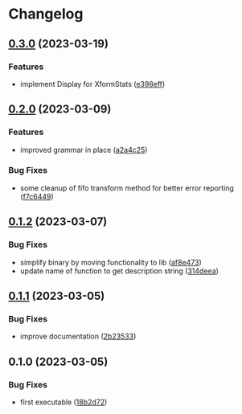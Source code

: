 # Changelog

## [0.3.0](https://github.com/COMBINE-lab/seq_geom_xform/compare/v0.2.0...v0.3.0) (2023-03-19)


### Features

* implement Display for XformStats ([e398eff](https://github.com/COMBINE-lab/seq_geom_xform/commit/e398effa2c6263b9b074aa26eacb342963a0126f))

## [0.2.0](https://github.com/COMBINE-lab/seq_geom_xform/compare/v0.1.2...v0.2.0) (2023-03-09)


### Features

* improved grammar in place ([a2a4c25](https://github.com/COMBINE-lab/seq_geom_xform/commit/a2a4c2509f0ae781d69833105ab248adb4062335))


### Bug Fixes

* some cleanup of fifo transform method for better error reporting ([f7c6449](https://github.com/COMBINE-lab/seq_geom_xform/commit/f7c644981db80b1bcdd541f92132a4d5241bb2fd))

## [0.1.2](https://github.com/COMBINE-lab/seq_geom_xform/compare/v0.1.1...v0.1.2) (2023-03-07)


### Bug Fixes

* simplify binary by moving functionality to lib ([af8e473](https://github.com/COMBINE-lab/seq_geom_xform/commit/af8e473b24e698f98b24e9b9f5c842ada202430d))
* update name of function to get description string ([314deea](https://github.com/COMBINE-lab/seq_geom_xform/commit/314deea728f32e3f2fac8aabf1aee232e82bfea1))

## [0.1.1](https://github.com/COMBINE-lab/seq_geom_xform/compare/v0.1.0...v0.1.1) (2023-03-05)


### Bug Fixes

* improve documentation ([2b23533](https://github.com/COMBINE-lab/seq_geom_xform/commit/2b2353364742e7d40bdee0ca0922ecfc7c228d31))

## 0.1.0 (2023-03-05)


### Bug Fixes

* first executable ([18b2d72](https://github.com/COMBINE-lab/seq_geom_xform/commit/18b2d72aa7ce0afde891451244442bc9ba446e49))
